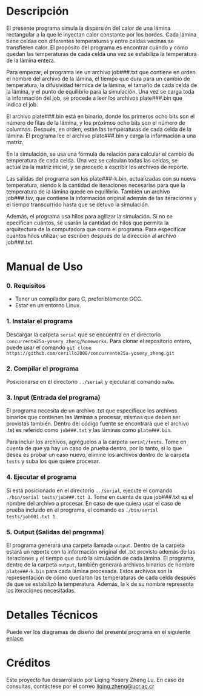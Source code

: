 # Descripción
El presente programa simula la dispersión del calor de una lámina rectangular a la que le inyectan calor constante por los bordes. Cada lámina tiene celdas con diferentes temperaturas y entre celdas vecinas se transfieren calor. El propósito del programa es encontrar cuándo y cómo quedan las temperaturas de cada celda una vez se estabiliza la temperatura de la lámina entera.

Para empezar, el programa lee un archivo job###.txt que contiene en orden el nombre del archivo de la lámina, el tiempo que dura para un cambio de temperatura, la difusividad térmica de la lámina, el tamaño de cada celda de la lámina, y el punto de equilibrio para la simulación. Una vez se carga toda la información del job, se procede a leer los archivos plate###.bin que indica el job.

El archivo plate###.bin está en binario, donde los primeros ocho bits son el número de filas de la lámina, y los próximos ocho bits son el número de columnas. Después, en orden, están las temperaturas de cada celda de la lámina. El programa lee el archivo plate###.bin y carga la información a una matriz.

En la simulación, se usa una fórmula de relación para calcular el cambio de temperatura de cada celda. Una vez se calculan todas las celdas, se actualiza la matriz inicial, y se procede a escribir los archivos de reporte. 

Las salidas del programa son los plate###-k.bin, actualizadas con su nueva temperatura, siendo k la cantidad de iteraciones necesarias para que la temperatura de la lámina quede en equilibrio. También un archivo job###.tsv, que contiene la información original además de las iteraciones y el tiempo transcurrido hasta que se detuvo la simulación.

Además, el programa usa hilos para agilizar la simulación. Si no se epecifican cuántos, se usarán la cantidad de hilos que permita la arquitectura de la computadora que corra el programa. Para especificar cuántos hilos utilizar, se escriben después de la dirección al archivo job###.txt.

# Manual de Uso

### 0. Requisitos
- Tener un compilador para C, preferiblemente GCC.
- Estar en un entorno Linux.

### 1. Instalar el programa
Descargar la carpeta `serial` que se encuentra en el directorio `concurrente25a-yosery_zheng/homeworks`. Para clonar el repositorio entero, puede usar el comando `git clone https://github.com/cerillo2808/concurrente25a-yosery_zheng.git`

### 2. Compilar el programa
Posicionarse en el directorio `../serial` y ejecutar el comando `make`.

### 3. Input (Entrada del programa)
El programa necesita de un archivo .txt que especifique los archivos binarios que contienen las láminas a procesar, mismas que deben ser provistas también. Dentro del código fuente se encontrará que el archivo .txt es referido como `job###.txt` y las láminas como `plate###.bin`.

Para incluir los archivos, agréguelos a la carpeta `serial/tests`. Tome en cuenta de que ya hay un caso de prueba dentro, por lo tanto, si lo que desea es probar un caso nuevo, elimine los archivos dentro de la carpeta `tests` y suba los que quiere procesar.

### 4. Ejecutar el programa
Si está posicionado en el directorio `../serial`, ejecute el comando `./bin/serial tests/job###.txt 1`. Tome en cuenta de que job###.txt es el nombre del archivo a procesar. En caso de que quiera usar el caso de prueba incluido en el programa, el comando es `./bin/serial tests/job001.txt 1`. 

### 5. Output (Salidas del programa)
El programa generará una carpeta llamada `output`. Dentro de la carpeta estará un reporte con la información original del .txt provisto además de las iteraciones y el tiempo que duró la simulación de cada lámina. El programa, dentro de la carpeta `output`, también generará archivos binarios de nombre `plate###-k.bin` para cada lámina procesada. Estos archivos son la representación de cómo quedaron las temperaturas de cada celda después de que se estabilizó la temperatura. Además, la k de su nombre representa las iteraciones necesitadas.

# Detalles Técnicos
Puede ver los diagramas de diseño del presente programa en el siguiente [enlace](/homeworks/pthread/design/README.md).

# Créditos
Este proyecto fue desarrollado por Liqing Yosery Zheng Lu. En caso de consultas, contáctese por el correo liqing.zheng@ucr.ac.cr